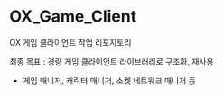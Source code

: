 # OX_Game_Client
OX 게임 클라이언트 작업 리포지토리

최종 목표 : 경량 게임 클라이언트 라이브러리로 구조화, 재사용
- 게임 매니저, 캐릭터 매니저, 소켓 네트워크 매니저 등
